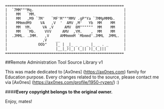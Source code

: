 ```
======================================================
|  `7MM"""Mq.                                         |
|    MM   `MM.                                        |
|    MM   ,M9 `7M'   `MF'M"""MMV .gP"Ya `7MMpMMMb.    |
|    MMmmdM9    VA   ,V  '  AMV ,M'   Yb  MM    MM    |
|    MM  YM.     VA ,V     AMV  8M""""""  MM    MM    |
|    MM   `Mb.    VVV     AMV  ,YM.    ,  MM    MM    |
|  .JMML. .JMM.   ,V     AMMmmmM `Mbmmd'.JMML  JMML.  |
|                ,V    __                             |
|              OOb"    |_ | _|_ _ _  _ |_ _ . _       |
|                      |__|_)|_| (_|| )|_(_|||        |
======================================================
```

##Remote Administration Tool Source Library v1

This was made dedicated to [Ax0nes] (https://ax0nes.com) family for Education purpose.
Every changes related to the source, please contact me via [Ax0nes] (https://ax0nes.com/profile/1950-ryzen/) :)

####**Every copyright belongs to the original owner.**

Enjoy, mates!
